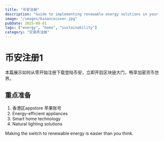 ```yaml
---
title: "币安注册"
description: "Guide to implementing renewable energy solutions in your home."
image: "/images/binancecover.jpg"
pubDate: 2025-08-01
tags: ["energy", "home", "sustainability"]
category: "交易所注册"
---
```


# 币安注册1
本篇展示如何从零开始注册下载登陆币安，立即开启区块链大门，畅享加密货币世界。  
## 重点准备

1. 香港区appstore 苹果账号
2. Energy-efficient appliances
3. Smart home technology
4. Natural lighting solutions

Making the switch to renewable energy is easier than you think.